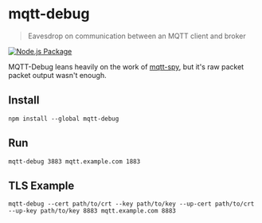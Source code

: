 # mqtt-debug

> Eavesdrop on communication between an MQTT client and broker

[![Node.js Package](https://github.com/bytespider/mqtt-debug/actions/workflows/npm-publish.yml/badge.svg)](https://github.com/bytespider/mqtt-debug/actions/workflows/npm-publish.yml)

MQTT-Debug leans heavily on the work of [mqtt-spy](https://github.com/jdiamond/mqtt-spy), but it's raw packet packet output wasn't enough.

## Install

```
npm install --global mqtt-debug
```

## Run

```
mqtt-debug 3883 mqtt.example.com 1883
```

## TLS Example

```
mqtt-debug --cert path/to/crt --key path/to/key --up-cert path/to/crt --up-key path/to/key 8883 mqtt.example.com 8883
```
